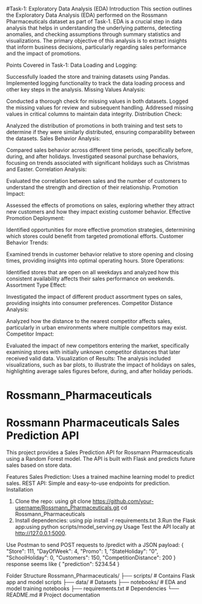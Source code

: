 

#Task-1: Exploratory Data Analysis (EDA)
Introduction
This section outlines the Exploratory Data Analysis (EDA) performed on the Rossmann Pharmaceuticals dataset as part of Task-1. EDA is a crucial step in data analysis that helps in understanding the underlying patterns, detecting anomalies, and checking assumptions through summary statistics and visualizations. The primary objective of this analysis is to extract insights that inform business decisions, particularly regarding sales performance and the impact of promotions.

Points Covered in Task-1:
Data Loading and Logging:

Successfully loaded the store and training datasets using Pandas.
Implemented logging functionality to track the data loading process and other key steps in the analysis.
Missing Values Analysis:

Conducted a thorough check for missing values in both datasets.
Logged the missing values for review and subsequent handling.
Addressed missing values in critical columns to maintain data integrity.
Distribution Check:

Analyzed the distribution of promotions in both training and test sets to determine if they were similarly distributed, ensuring comparability between the datasets.
Sales Behavior Analysis:

Compared sales behavior across different time periods, specifically before, during, and after holidays.
Investigated seasonal purchase behaviors, focusing on trends associated with significant holidays such as Christmas and Easter.
Correlation Analysis:

Evaluated the correlation between sales and the number of customers to understand the strength and direction of their relationship.
Promotion Impact:

Assessed the effects of promotions on sales, exploring whether they attract new customers and how they impact existing customer behavior.
Effective Promotion Deployment:

Identified opportunities for more effective promotion strategies, determining which stores could benefit from targeted promotional efforts.
Customer Behavior Trends:

Examined trends in customer behavior relative to store opening and closing times, providing insights into optimal operating hours.
Store Operations:

Identified stores that are open on all weekdays and analyzed how this consistent availability affects their sales performance on weekends.
Assortment Type Effect:

Investigated the impact of different product assortment types on sales, providing insights into consumer preferences.
Competitor Distance Analysis:

Analyzed how the distance to the nearest competitor affects sales, particularly in urban environments where multiple competitors may exist.
Competitor Impact:

Evaluated the impact of new competitors entering the market, specifically examining stores with initially unknown competitor distances that later received valid data.
Visualization of Results:
The analysis included visualizations, such as bar plots, to illustrate the impact of holidays on sales, highlighting average sales figures before, during, and after holiday periods.

# Rossmann_Pharmaceuticals
# Rossmann Pharmaceuticals Sales Prediction API
This project provides a Sales Prediction API for Rossmann Pharmaceuticals using a Random Forest model. The API is built with Flask and predicts future sales based on store data.

Features
Sales Prediction: Uses a trained machine learning model to predict sales.
REST API: Simple and easy-to-use endpoints for prediction.
Installation
1. Clone the repo: using git clone https://github.com/your-username/Rossmann_Pharmaceuticals.git
cd Rossmann_Pharmaceuticals
2. Install dependencies: using pip install -r requirements.txt
3.Run the Flask app:using python scripts/model_serving.py
Usage
Test the API locally at http://127.0.0.1:5000.

Use Postman to send POST requests to /predict with a JSON payload:
{
  "Store": 111,
  "DayOfWeek": 4,
  "Promo": 1,
  "StateHoliday": "0",
  "SchoolHoliday": 0,
  "Customers": 150,
  "CompetitionDistance": 200
}
response seems like {
  "prediction": 5234.54
}

Folder Structure
Rossmann_Pharmaceuticals/
├── scripts/  # Contains Flask app and model scripts
├── data/                   # Datasets 
├── notebooks/        # EDA and model training notebooks
├── requirements.txt     # Dependencies
└── README.md   # Project documentation


